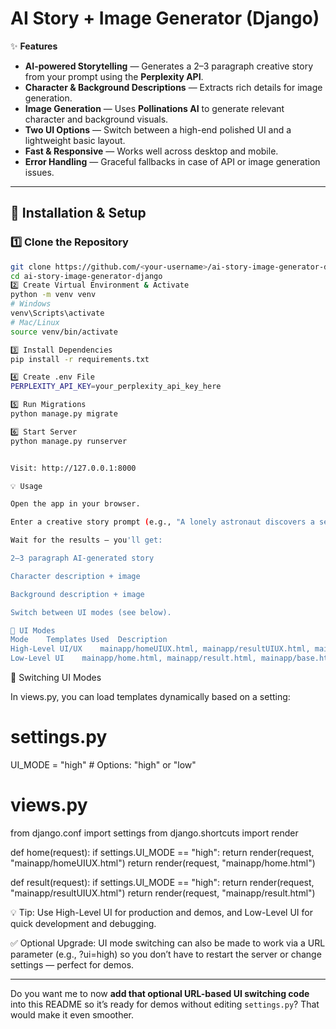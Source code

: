 # AI Story + Image Generator (Django)

✨ **Features**
- **AI-powered Storytelling** — Generates a 2–3 paragraph creative story from your prompt using the **Perplexity API**.
- **Character & Background Descriptions** — Extracts rich details for image generation.
- **Image Generation** — Uses **Pollinations AI** to generate relevant character and background visuals.
- **Two UI Options** — Switch between a high-end polished UI and a lightweight basic layout.
- **Fast & Responsive** — Works well across desktop and mobile.
- **Error Handling** — Graceful fallbacks in case of API or image generation issues.

---

## 🚀 Installation & Setup

### 1️⃣ Clone the Repository
```bash
git clone https://github.com/<your-username>/ai-story-image-generator-django.git
cd ai-story-image-generator-django
2️⃣ Create Virtual Environment & Activate
python -m venv venv
# Windows
venv\Scripts\activate
# Mac/Linux
source venv/bin/activate

3️⃣ Install Dependencies
pip install -r requirements.txt

4️⃣ Create .env File
PERPLEXITY_API_KEY=your_perplexity_api_key_here

5️⃣ Run Migrations
python manage.py migrate

6️⃣ Start Server
python manage.py runserver


Visit: http://127.0.0.1:8000

💡 Usage

Open the app in your browser.

Enter a creative story prompt (e.g., "A lonely astronaut discovers a secret garden on Mars").

Wait for the results — you'll get:

2–3 paragraph AI-generated story

Character description + image

Background description + image

Switch between UI modes (see below).

🎨 UI Modes
Mode	Templates Used	Description
High-Level UI/UX	mainapp/homeUIUX.html, mainapp/resultUIUX.html, mainapp/baseUIUX.html, static/css/style.css	Modern design with animations, gradients, and advanced CSS styling.
Low-Level UI	mainapp/home.html, mainapp/result.html, mainapp/base.html	Minimal, fast-loading templates for quick testing and debugging.
```
🔄 Switching UI Modes

In views.py, you can load templates dynamically based on a setting:

# settings.py
UI_MODE = "high"  # Options: "high" or "low"

# views.py
from django.conf import settings
from django.shortcuts import render

def home(request):
    if settings.UI_MODE == "high":
        return render(request, "mainapp/homeUIUX.html")
    return render(request, "mainapp/home.html")

def result(request):
    if settings.UI_MODE == "high":
        return render(request, "mainapp/resultUIUX.html")
    return render(request, "mainapp/result.html")


💡 Tip: Use High-Level UI for production and demos, and Low-Level UI for quick development and debugging.

✅ Optional Upgrade: UI mode switching can also be made to work via a URL parameter (e.g., ?ui=high) so you don’t have to restart the server or change settings — perfect for demos.


---

Do you want me to now **add that optional URL-based UI switching code** into this README so it’s ready for demos without editing `settings.py`? That would make it even smoother.

